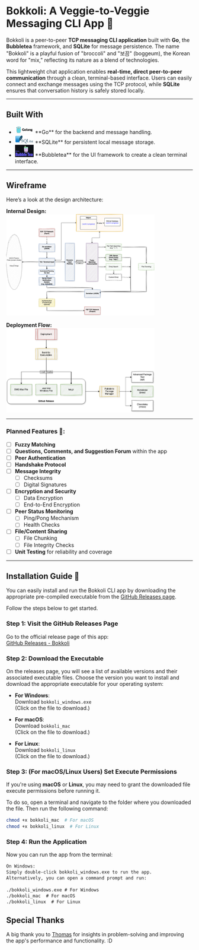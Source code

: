 # Bokkoli: A Veggie-to-Veggie Messaging CLI App 🌱

Bokkoli is a peer-to-peer **TCP messaging CLI application** built with **Go**, the **Bubbletea** framework, and **SQLite** for message persistence. The name "Bokkoli" is a playful fusion of "broccoli" and "보끔" (boggeum), the Korean word for "mix," reflecting its nature as a blend of technologies.

This lightweight chat application enables **real-time, direct peer-to-peer communication** through a clean, terminal-based interface. Users can easily connect and exchange messages using the TCP protocol, while **SQLite** ensures that conversation history is safely stored locally.

---

## Built With

- <img src="./assets/Golang-image.png" width="50" />
  **Go** for the backend and message handling.

- <img src="./assets/sqlite-image.jpg" width="50" />
  **SQLite** for persistent local message storage.

- <img src="./assets/bubbletea.png" width="50" />
  **Bubbletea** for the UI framework to create a clean terminal interface.
---

## Wireframe

Here’s a look at the design architecture:

**Internal Design:**  
<img src="./assets/Bokkoli-internalDesign.drawio.png" width="400" />

**Deployment Flow:**  
<img src="./assets/Bokkoli-Deployment.drawio.png" width="400" />

---



### Planned Features 🚀:

- [ ] **Fuzzy Matching**
- [ ] **Questions, Comments, and Suggestion Forum** within the app
- [ ] **Peer Authentication**
- [ ] **Handshake Protocol**
- [ ] **Message Integrity**
  - [ ] Checksums
  - [ ] Digital Signatures
- [ ] **Encryption and Security**
  - [ ] Data Encryption
  - [ ] End-to-End Encryption
- [ ] **Peer Status Monitoring**
  - [ ] Ping/Pong Mechanism
  - [ ] Health Checks
- [ ] **File/Content Sharing**
  - [ ] File Chunking
  - [ ] File Integrity Checks
- [ ] **Unit Testing** for reliability and coverage

---


## Installation Guide 🔧

You can easily install and run the Bokkoli CLI app by downloading the appropriate pre-compiled executable from the [GitHub Releases page](https://github.com/yourusername/yourapp/releases).

Follow the steps below to get started.

### Step 1: Visit the GitHub Releases Page

Go to the official release page of this app:  
[GitHub Releases - Bokkoli](https://github.com/PickledData/bokkoli/releases)

### Step 2: Download the Executable

On the releases page, you will see a list of available versions and their associated executable files. Choose the version you want to install and download the appropriate executable for your operating system:

- **For Windows**:  
  Download `bokkoli_windows.exe`  
  (Click on the file to download.)

- **For macOS**:  
  Download `bokkoli_mac`  
  (Click on the file to download.)

- **For Linux**:  
  Download `bokkoli_linux`  
  (Click on the file to download.)

### Step 3: (For macOS/Linux Users) Set Execute Permissions

If you're using **macOS** or **Linux**, you may need to grant the downloaded file execute permissions before running it.

To do so, open a terminal and navigate to the folder where you downloaded the file. Then run the following command:

```bash
chmod +x bokkoli_mac  # For macOS
chmod +x bokkoli_linux  # For Linux
```
### Step 4: Run the Application

Now you can run the app from the terminal:

    On Windows:
    Simply double-click bokkoli_windows.exe to run the app.
    Alternatively, you can open a command prompt and run:

    ./bokkoli_windows.exe # For Windows
    ./bokkoli_mac  # For macOS
    ./bokkoli_linux  # For Linux


## Special Thanks
A big thank you to [Thomas](https://github.com/tbone-iii) for insights in problem-solving and improving the app's performance and functionality. :D 